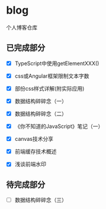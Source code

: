 # blog
个人博客仓库

## 已完成部分

- [x] TypeScript中使用getElementXXX()

- [x] css或Angular框架限制文本字数

- [x] 部份css样式详解(附实际应用)

- [x] 数据结构碎碎念（一）

- [x] 数据结构碎碎念（二）

- [x] 《你不知道的JavaScript》笔记（一）

- [x] canvas技术分享

- [x] 前端缓存技术概述

- [x] 浅谈前端水印

## 待完成部分

- [ ] 数据结构碎碎念（三）

